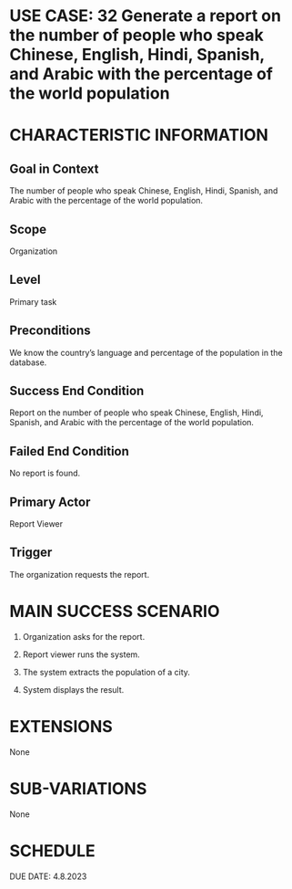 # USE CASE: 32 Generate a report on the number of people who speak Chinese, English, Hindi, Spanish, and Arabic with the percentage of the world population 

# CHARACTERISTIC INFORMATION

## Goal in Context

The number of people who speak Chinese, English, Hindi, Spanish, and
Arabic with the percentage of the world population.

## Scope

Organization

## Level

Primary task

## Preconditions

We know the country’s language and percentage of the population in the
database.

## Success End Condition

Report on the number of people who speak Chinese, English, Hindi,
Spanish, and Arabic with the percentage of the world population.

## Failed End Condition

No report is found.

## Primary Actor

Report Viewer

## Trigger

The organization requests the report.

# MAIN SUCCESS SCENARIO

1.  Organization asks for the report.

2.  Report viewer runs the system.

3.  The system extracts the population of a city.

4.  System displays the result.

# EXTENSIONS

None

# SUB-VARIATIONS

None

# SCHEDULE

DUE DATE: 4.8.2023
